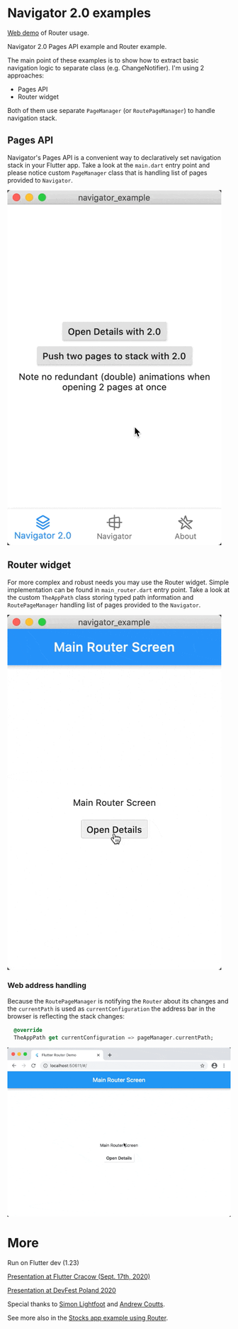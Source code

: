 # Navigator 2.0 examples

[Web demo](https://navigator_20_example.codemagic.app/#/) of Router usage.

Navigator 2.0 Pages API example and Router example.

The main point of these examples is to show how to extract basic navigation logic to separate class (e.g. ChangeNotifier). I'm using 2 approaches:

- Pages API
- Router widget

Both of them use separate `PageManager` (or `RoutePageManager`) to handle navigation stack.

## Pages API

Navigator's Pages API is a convenient way to declaratively set navigation stack in your Flutter app. Take a look at the `main.dart` entry point and please notice custom `PageManager` class that is handling list of pages provided to `Navigator`.

![](docs/pages.gif)

## Router widget

For more complex and robust needs you may use the Router widget. Simple implementation can be found in `main_router.dart` entry point. Take a look at the custom `TheAppPath` class storing typed path information and `RoutePageManager` handling list of pages provided to the `Navigator`.

![](docs/router.gif)

### Web address handling

Because the `RoutePageManager` is notifying the `Router` about its changes and the `currentPath` is used as `currentConfiguration` the address bar in the browser is reflecting the stack changes:

```dart
  @override
  TheAppPath get currentConfiguration => pageManager.currentPath;
```

![](docs/web.gif)


# More

Run on Flutter dev (1.23)

[Presentation at Flutter Cracow (Sept. 17th, 2020)](https://docs.google.com/presentation/d/1d8bdw5OKnY0HmY2GqAHo17LJvRjdmy3FAxFb9DDd90o/edit?usp=sharing)

[Presentation at DevFest Poland 2020](https://docs.google.com/presentation/d/1PGjm5ZMrYS5sQab3qj-nTaAe_FWNCBWi8KoMEaprlvQ/edit?usp=sharing)

Special thanks to [Simon Lightfoot](https://github.com/slightfoot/) and [Andrew Coutts](https://github.com/acoutts).

See more also in the [Stocks app example using Router](https://github.com/flutter/flutter/pull/63424).